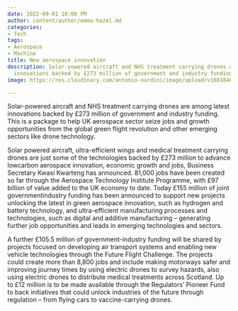 ```yaml
---
date: 2022-09-01 10:00 PM
author: content/author/emma-hazel.md
categories:
- Tech
tags:
- Aerospace
- Machine
title: New aerospace innovation
description: Solar-powered aircraft and NHS treatment carrying drones are among latest
  innovations backed by £273 million of government and industry funding.
image: https://res.cloudinary.com/antonio-nardini/image/upload/v1661846423/aerospace-innovation-pt_tq9p7n.jpg

---
```

Solar-powered aircraft and NHS treatment carrying drones are among latest innovations backed by £273 million of government and industry funding. This is a package to help UK aerospace sector seize jobs and growth opportunities from the global green flight revolution and other emerging sectors like drone technology.

Solar powered aircraft, ultra-efficient wings and medical treatment carrying drones are just some of the technologies backed by £273 million to advance lowcarbon aerospace innovation, economic growth and jobs, Business Secretary Kwasi Kwarteng has announced. 81,000 jobs have been created so far through the Aerospace Technology Institute Programme, with £97 billion of value added to the UK economy to date. Today £155 million of joint governmentindustry funding has been announced to support new projects unlocking the latest in green aerospace innovation, such as hydrogen and battery technology, and ultra-efficient manufacturing processes and technologies, such as digital and additive manufacturing – generating further job opportunities and leads in emerging technologies and sectors.

A further £105.5 million of government-industry funding will be shared by projects focused on developing air transport systems and enabling new vehicle technologies through the Future Flight Challenge. The projects could create more than 8,800 jobs and include making motorways safer and improving journey times by using electric drones to survey hazards, also using electric drones to distribute medical treatments across Scotland. Up to £12 million is to be made available through the Regulators’ Pioneer Fund to back initiatives that could unlock industries of the future through regulation – from flying cars to vaccine-carrying drones.